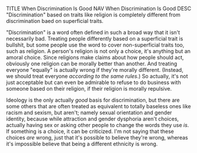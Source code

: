 TITLE When Discrimination Is Good
NAV When Discrimination Is Good
DESC "Discrimination" based on traits like religion is completely different from discrimination baed on superficial traits.

"Discrimination" is a word often defined in such a broad way that it isn't necessarily bad. Treating people differently based on a superficial trait is bullshit, but some people use the word to cover non-superficial traits too, such as religion. A person's religion is not only a choice, it's anything but an amoral choice. Since religions make claims about how people should act, obviously one religion can be morally better than another. And treating everyone "equally" is actually wrong if they're morally different. (Instead, we should treat everyone *according to the same rules*.) So actually, it's not just acceptable but can even be admirable to refuse to do business with someone based on their religion, if their religion is morally repulsive.

Ideology is the only actually *good* basis for discrimination, but there are some others that are often treated as equivalent to totally baseless ones like racism and sexism, but aren't; namely sexual orientation and gender identity, because while attraction and gender dysphoria aren't choices, actually having sex or asking other people to change the words they use *is*. If something is a choice, it can be criticized. I'm not saying that these choices *are* wrong, just that it's possible to believe they're wrong, whereas it's impossible believe that being a different ethnicity is wrong.

